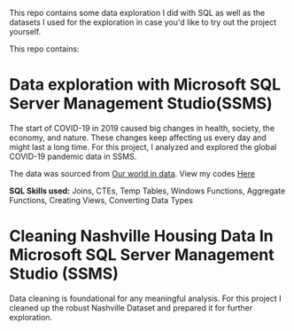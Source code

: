 This repo contains some data exploration I did with SQL as well as the datasets I used for the exploration in case you'd like to try out the project yourself.

This repo contains:

# Data exploration with Microsoft SQL Server Management Studio(SSMS)
The start of COVID-19 in 2019 caused big changes in health, society, the economy, and nature. These changes keep affecting us every day and might last a long time.
For this project, I analyzed and explored the global COVID-19 pandemic data in SSMS. 

The data was sourced from [Our world in data](https://ourworldindata.org/covid-deaths). View my codes [Here](https://github.com/JachimmaChristian/SQL-Projects-Repo/blob/main/Covid%2019%20Portfolio%20Project1%20-%20Christian%20Jachimma%20C..SQL)

**SQL Skills used:** Joins, CTEs, Temp Tables, Windows Functions, Aggregate Functions, Creating Views, Converting Data Types

# Cleaning Nashville Housing Data In Microsoft SQL Server Management Studio (SSMS)
Data cleaning is foundational for any meaningful analysis. For this project I cleaned up the robust Nashville Dataset and prepared it for further exploration.

